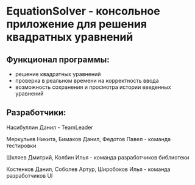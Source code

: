 # EquationSolver - консольное приложение для решения квадратных уравнений

## Функционал программы:
- решение квадратных уравнений
- проверка в реальном времени на корректность ввода
- возможность сохранения и просмотра истории введенных уравнений

## Разработчики:
Насибуллин Данил - TeamLeader

Меркульев Никита, Бимаков Данил, Федотов Павел - команда тестировки

Шкляев Дмитрий, Колбин Илья - команда разработчиков библиотеки

Костенков Данил, Соболев Артур, Широбоков Илья - команда разработчиков UI
